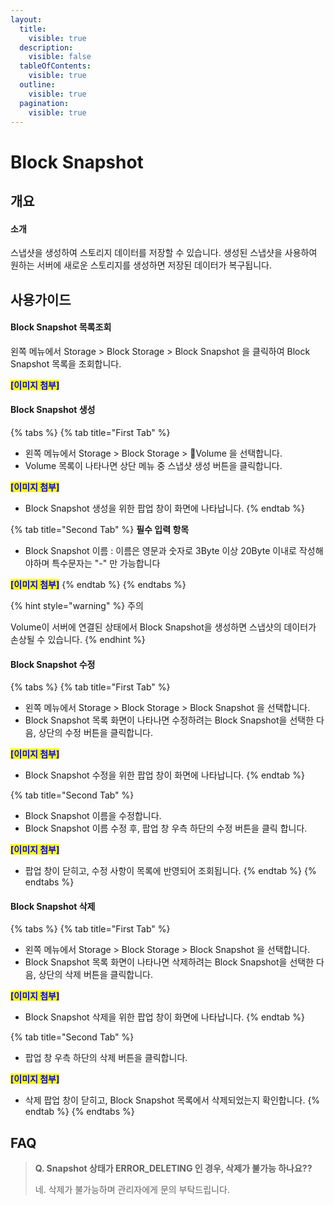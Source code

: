 ```yaml
---
layout:
  title:
    visible: true
  description:
    visible: false
  tableOfContents:
    visible: true
  outline:
    visible: true
  pagination:
    visible: true
---
```


# Block Snapshot

## 개요

#### 소개

스냅샷을 생성하여 스토리지 데이터를 저장할 수 있습니다. 생성된 스냅샷을 사용하여 원하는 서버에 새로운 스토리지를 생성하면 저장된 데이터가 복구됩니다.



## 사용가이드

#### Block Snapshot 목록조회

왼쪽 메뉴에서 Storage > Block Storage > Block Snapshot 을 클릭하여 Block Snapshot 목록을 조회합니다.



<mark style="color:blue;">**\[이미지 첨부]**</mark>

#### Block Snapshot 생성

{% tabs %}
{% tab title="First Tab" %}
* 왼쪽 메뉴에서 Storage > Block Storage > Volume 을 선택합니다.
* Volume 목록이 나타나면 상단 메뉴 중 스냅샷 생성 버튼을 클릭합니다.

<mark style="color:blue;">**\[이미지 첨부]**</mark>

* Block Snapshot 생성을 위한 팝업 창이 화면에 나타납니다.
{% endtab %}

{% tab title="Second Tab" %}
**필수 입력 항목**

* &#x20;Block Snapshot 이름 : 이름은 영문과 숫자로 3Byte 이상 20Byte 이내로 작성해야하며 특수문자는 "-" 만 가능합니다

<mark style="color:blue;">**\[이미지 첨부]**</mark>
{% endtab %}
{% endtabs %}

{% hint style="warning" %}
주의

Volume이 서버에 연결된 상태에서 Block Snapshot을 생성하면 스냅샷의 데이터가 손상될 수 있습니다.
{% endhint %}

#### Block Snapshot 수정

{% tabs %}
{% tab title="First Tab" %}
* 왼쪽 메뉴에서 Storage > Block Storage > Block Snapshot 을 선택합니다.
* Block Snapshot 목록 화면이 나타나면 수정하려는 Block Snapshot을 선택한 다음, 상단의 수정 버튼을 클릭합니다.

<mark style="color:blue;">**\[이미지 첨부]**</mark>

* Block Snapshot 수정을 위한 팝업 창이 화면에 나타납니다.
{% endtab %}

{% tab title="Second Tab" %}
* Block Snapshot 이름을 수정합니다.
* Block Snapshot 이름 수정 후, 팝업 창 우측 하단의 수정 버튼을 클릭 합니다.

<mark style="color:blue;">**\[이미지 첨부]**</mark>

* 팝업 창이 닫히고, 수정 사항이 목록에 반영되어 조회됩니다.
{% endtab %}
{% endtabs %}

#### Block Snapshot 삭제

{% tabs %}
{% tab title="First Tab" %}
* 왼쪽 메뉴에서 Storage > Block Storage > Block Snapshot 을 선택합니다.
* Block Snapshot 목록 화면이 나타나면 삭제하려는 Block Snapshot을 선택한 다음, 상단의 삭제 버튼을 클릭합니다.

<mark style="color:blue;">**\[이미지 첨부]**</mark>

* Block Snapshot 삭제을 위한 팝업 창이 화면에 나타납니다.
{% endtab %}

{% tab title="Second Tab" %}
* 팝업 창 우측 하단의 삭제 버튼을 클릭합니다.

<mark style="color:blue;">**\[이미지 첨부]**</mark>

* 삭제 팝업 창이 닫히고, Block Snapshot 목록에서 삭제되었는지 확인합니다.
{% endtab %}
{% endtabs %}

## FAQ

> **Q. Snapshot 상태가 ERROR\_DELETING 인 경우, 삭제가 불가능 하나요??**
>
> 네. 삭제가 불가능하며 관리자에게 문의 부탁드립니다.
